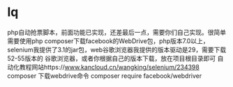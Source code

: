 # lq
php自动抢票脚本，前面功能已实现，还差最后一点，需要你们自己实现。很简单
需要使用php composer下载facebook的WebDrive包，php版本7.0以上，selenium我提供了3.1的jar包，web谷歌浏览器我提供的版本驱动是29，需要下载52-55版本的
谷歌浏览器，或者你根据自己的版本下载，放在项目根目录即可
自动化教程网站https://www.kancloud.cn/wangking/selenium/234398
composer 下载webdrive命令
composer require facebook/webdriver
